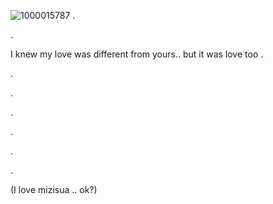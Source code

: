 


![1000015787](https://github.com/user-attachments/assets/7230da48-ab3b-46f4-a302-d77b824d70e7)
.













.

 

I knew my love was different from yours.. but it was love too 
.

.

.

.

.

.

.

(I love mizisua .. ok?)
